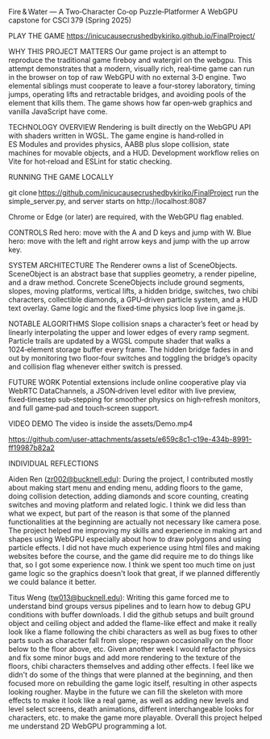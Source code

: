 Fire & Water — A Two‑Character Co‑op Puzzle‑Platformer
A WebGPU capstone for CSCI 379 (Spring 2025)

PLAY THE GAME
https://inicucausecrushedbykiriko.github.io/FinalProject/

WHY THIS PROJECT MATTERS
Our game project is an attempt to reproduce the traditional game fireboy and watergirl on the webgpu. This attempt demonstrates that a modern, visually rich, real‑time game can run in the browser on top of raw WebGPU with no external 3‑D engine. Two elemental siblings must cooperate to leave a four‑storey laboratory, timing jumps, operating lifts and retractable bridges, and avoiding pools of the element that kills them. The game shows how far open‑web graphics and vanilla JavaScript have come.

TECHNOLOGY OVERVIEW
Rendering is built directly on the WebGPU API with shaders written in WGSL.
The game engine is hand‑rolled in ES Modules and provides physics, AABB plus slope collision, state machines for movable objects, and a HUD.
Development workflow relies on Vite for hot‑reload and ESLint for static checking.

RUNNING THE GAME LOCALLY

git clone https://github.com/inicucausecrushedbykiriko/FinalProject
run the simple_server.py, and server starts on http://localhost:8087

Chrome or Edge (or later) are required, with the WebGPU flag enabled.

CONTROLS
Red hero: move with the A and D keys and jump with W.
Blue hero: move with the left and right arrow keys and jump with the up arrow key.

SYSTEM ARCHITECTURE
The Renderer owns a list of SceneObjects. SceneObject is an abstract base that supplies geometry, a render pipeline, and a draw method. Concrete SceneObjects include ground segments, slopes, moving platforms, vertical lifts, a hidden bridge, switches, two chibi characters, collectible diamonds, a GPU‑driven particle system, and a HUD text overlay. Game logic and the fixed‑time physics loop live in game.js.

NOTABLE ALGORITHMS
Slope collision snaps a character’s feet or head by linearly interpolating the upper and lower edges of every ramp segment.
Particle trails are updated by a WGSL compute shader that walks a 1024‑element storage buffer every frame.
The hidden bridge fades in and out by monitoring two floor‑four switches and toggling the bridge’s opacity and collision flag whenever either switch is pressed.

FUTURE WORK
Potential extensions include online cooperative play via WebRTC DataChannels, a JSON‑driven level editor with live preview, fixed‑timestep sub‑stepping for smoother physics on high‑refresh monitors, and full game‑pad and touch‑screen support.

VIDEO DEMO
The video is inside the assets/Demo.mp4


https://github.com/user-attachments/assets/e659c8c1-c19e-434b-8991-ff19987b82a2




INDIVIDUAL REFLECTIONS

Aiden Ren (zr002@bucknell.edu):
During the project, I contributed mostly about making start menu and ending menu, adding floors to the game, doing collision detection, adding diamonds and score counting, creating switches and moving platform and related logic. I think we did less than what we expect, but part of the reason is that some of the planned functionalities at the beginning are actually not necessary like camera pose. The project helped me improving my skills and experience in making art and shapes using WebGPU especially about how to draw polygons and using particle effects. I did not have much experience using html files and making websites before the course, and the game did require me to do things like that, so I got some experience now. I think we spent too much time on just game logic so the graphics doesn't look that great, if we planned differently we could balance it better.

Titus Weng (tw013@bucknell.edu):
Writing this game forced me to understand bind groups versus pipelines and to learn how to debug GPU conditions with buffer downloads. I did the github setups and built ground object and ceiling object and added the flame-like effect and make it really look like a flame following the chibi characters as well as bug fixes to other parts such as character fall from slope; respawn occasionally on the floor below to the floor above, etc. Given another week I would refactor physics and fix some minor bugs and add more rendering to the texture of the floors, chibi characters themselves and adding other effects. I feel like we didn't do some of the things that were planned at the beginning, and then focused more on rebuilding the game logic itself, resulting in other aspects looking rougher. Maybe in the future we can fill the skeleton with more effects to make it look like a real game, as well as adding new levels and level select screens, death animations, different interchangeable looks for characters, etc. to make the game more playable. Overall this project helped me understand 2D WebGPU programming a lot. 
